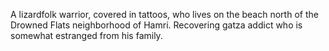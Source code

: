 A lizardfolk warrior, covered in tattoos, who lives on the beach north of the Drowned Flats neighborhood of Hamri. Recovering gatza addict who is somewhat estranged from his family.